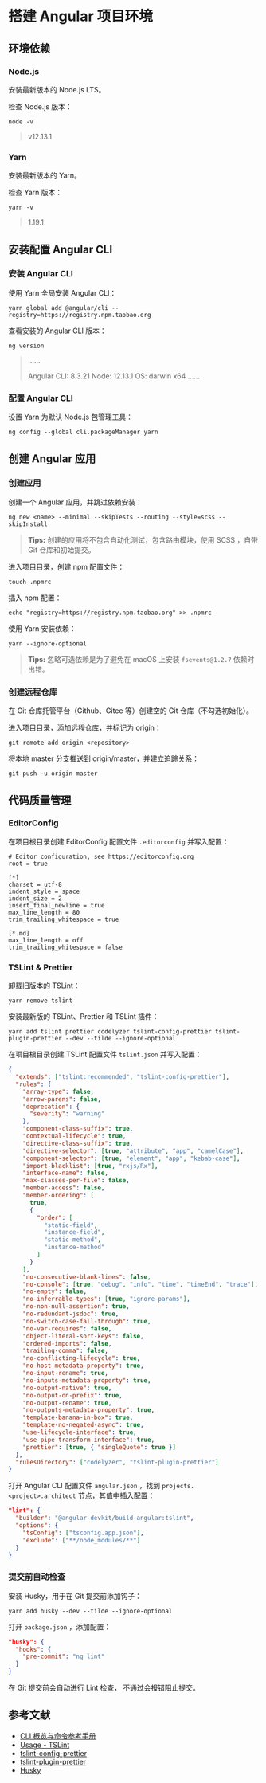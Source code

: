 # 搭建 Angular 项目环境

## 环境依赖

### Node.js

安装最新版本的 Node.js LTS。

检查 Node.js 版本：

```shell
node -v
```

> v12.13.1

### Yarn

安装最新版本的 Yarn。

检查 Yarn 版本：

```shell
yarn -v
```

> 1.19.1

## 安装配置 Angular CLI

### 安装 Angular CLI

使用 Yarn 全局安装 Angular CLI：

```shell
yarn global add @angular/cli --registry=https://registry.npm.taobao.org
```

查看安装的 Angular CLI 版本：

```shell
ng version
```

> ......
>
> Angular CLI: 8.3.21
> Node: 12.13.1
> OS: darwin x64
> ......

### 配置 Angular CLI

设置 Yarn 为默认 Node.js 包管理工具：

```shell
ng config --global cli.packageManager yarn
```

## 创建 Angular 应用

### 创建应用

创建一个 Angular 应用，并跳过依赖安装：

```shell
ng new <name> --minimal --skipTests --routing --style=scss --skipInstall
```

> **Tips:** 创建的应用将不包含自动化测试，包含路由模块，使用 SCSS ，自带 Git 仓库和初始提交。

进入项目目录，创建 npm 配置文件：

```shell
touch .npmrc
```

插入 npm 配置：

```shell
echo "registry=https://registry.npm.taobao.org" >> .npmrc
```

使用 Yarn 安装依赖：

```shell
yarn --ignore-optional
```

> **Tips:** 忽略可选依赖是为了避免在 macOS 上安装 `fsevents@1.2.7` 依赖时出错。

### 创建远程仓库

在 Git 仓库托管平台（Github、Gitee 等）创建空的 Git 仓库（不勾选初始化）。

进入项目目录，添加远程仓库，并标记为 origin：

```shell
git remote add origin <repository>
```

将本地 master 分支推送到 origin/master，并建立追踪关系：

```shell
git push -u origin master
```

## 代码质量管理

### EditorConfig

在项目根目录创建 EditorConfig 配置文件 `.editorconfig` 并写入配置：

```
# Editor configuration, see https://editorconfig.org
root = true

[*]
charset = utf-8
indent_style = space
indent_size = 2
insert_final_newline = true
max_line_length = 80
trim_trailing_whitespace = true

[*.md]
max_line_length = off
trim_trailing_whitespace = false
```

### TSLint & Prettier

卸载旧版本的 TSLint：

```shell
yarn remove tslint
```

安装最新版的 TSLint、Prettier 和 TSLint 插件：

```shell
yarn add tslint prettier codelyzer tslint-config-prettier tslint-plugin-prettier --dev --tilde --ignore-optional
```

在项目根目录创建 TSLint 配置文件 `tslint.json` 并写入配置：

```json
{
  "extends": ["tslint:recommended", "tslint-config-prettier"],
  "rules": {
    "array-type": false,
    "arrow-parens": false,
    "deprecation": {
      "severity": "warning"
    },
    "component-class-suffix": true,
    "contextual-lifecycle": true,
    "directive-class-suffix": true,
    "directive-selector": [true, "attribute", "app", "camelCase"],
    "component-selector": [true, "element", "app", "kebab-case"],
    "import-blacklist": [true, "rxjs/Rx"],
    "interface-name": false,
    "max-classes-per-file": false,
    "member-access": false,
    "member-ordering": [
      true,
      {
        "order": [
          "static-field",
          "instance-field",
          "static-method",
          "instance-method"
        ]
      }
    ],
    "no-consecutive-blank-lines": false,
    "no-console": [true, "debug", "info", "time", "timeEnd", "trace"],
    "no-empty": false,
    "no-inferrable-types": [true, "ignore-params"],
    "no-non-null-assertion": true,
    "no-redundant-jsdoc": true,
    "no-switch-case-fall-through": true,
    "no-var-requires": false,
    "object-literal-sort-keys": false,
    "ordered-imports": false,
    "trailing-comma": false,
    "no-conflicting-lifecycle": true,
    "no-host-metadata-property": true,
    "no-input-rename": true,
    "no-inputs-metadata-property": true,
    "no-output-native": true,
    "no-output-on-prefix": true,
    "no-output-rename": true,
    "no-outputs-metadata-property": true,
    "template-banana-in-box": true,
    "template-no-negated-async": true,
    "use-lifecycle-interface": true,
    "use-pipe-transform-interface": true,
    "prettier": [true, { "singleQuote": true }]
  },
  "rulesDirectory": ["codelyzer", "tslint-plugin-prettier"]
}
```

打开 Angular CLI 配置文件 `angular.json` ，找到 `projects.<project>.architect` 节点，其值中插入配置：

```json
"lint": {
  "builder": "@angular-devkit/build-angular:tslint",
  "options": {
    "tsConfig": ["tsconfig.app.json"],
    "exclude": ["**/node_modules/**"]
  }
}
```

### 提交前自动检查

安装 Husky，用于在 Git 提交前添加钩子：

```shell
yarn add husky --dev --tilde --ignore-optional
```

打开 `package.json` ，添加配置：

```json
"husky": {
  "hooks": {
    "pre-commit": "ng lint"
  }
}
```

在 Git 提交前会自动进行 Lint 检查， 不通过会报错阻止提交。

## 参考文献

* [CLI 概览与命令参考手册](https://angular.cn/cli)
* [Usage - TSLint](https://prettier.io/docs/en/install.html)
* [tslint-config-prettier](https://github.com/prettier/tslint-config-prettier)
* [tslint-plugin-prettier](https://github.com/prettier/tslint-plugin-prettier)
* [Husky](https://github.com/typicode/husky)

